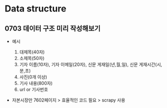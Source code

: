 # Data structure

## 0703 데이터 구조 미리 작성해보기

- 예시
    1. 대제목(40자)
    2. 소제목(50자)
    3. 기자 이름(10자), 기자 이메일(20자), 신문 게재일(년,월,일), 신문 게재시간(시,분,초)
    4. 사진(0개 이상)
    5. 기사 내용(800자)
    6. url or 기사번호

- 자본시장만 7602페이지 > 효율적인 코드 필요 > scrapy 사용


